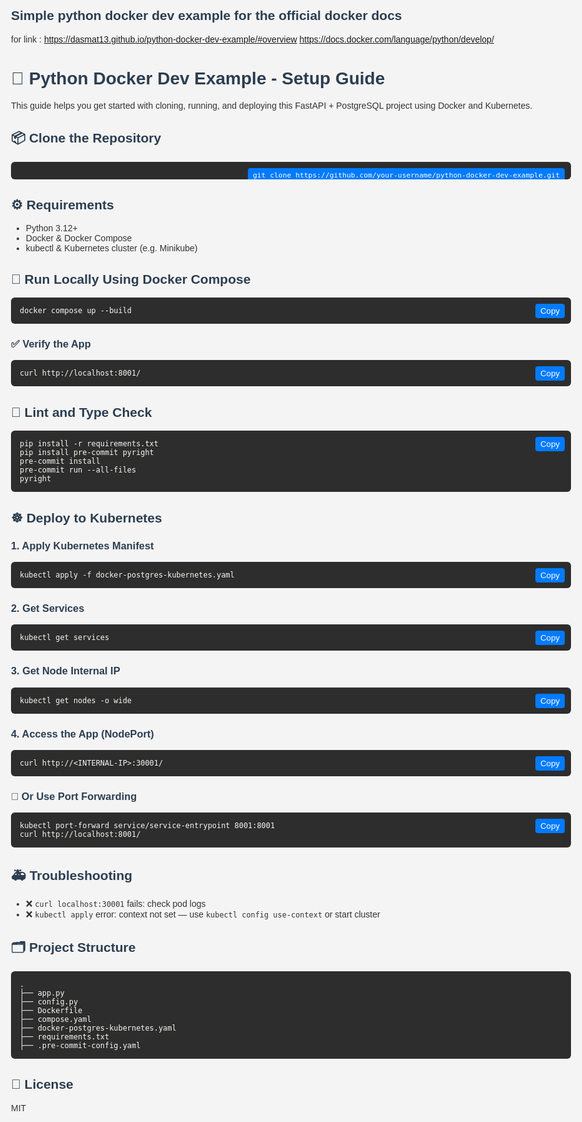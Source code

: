 ## Simple python docker dev example for the official docker docs
for link : https://dasmat13.github.io/python-docker-dev-example/#overview
https://docs.docker.com/language/python/develop/
<!DOCTYPE html>
<html lang="en">
<head>
  <meta charset="UTF-8">
  <title>Python Docker Dev Example - Setup Guide</title>
  <style>
    body {
      font-family: Arial, sans-serif;
      max-width: 960px;
      margin: auto;
      padding: 2rem;
      background-color: #f4f4f4;
      color: #333;
    }
    h1, h2, h3 {
      color: #2c3e50;
    }
    pre {
      background-color: #2d2d2d;
      color: #f8f8f2;
      padding: 1em;
      border-radius: 6px;
      position: relative;
      overflow-x: auto;
    }
    code {
      font-family: monospace;
    }
    .copy-button {
      position: absolute;
      top: 10px;
      right: 10px;
      background: #007bff;
      color: #fff;
      border: none;
      padding: 4px 8px;
      border-radius: 4px;
      cursor: pointer;
    }
    .copy-button:hover {
      background: #0056b3;
    }
  </style>
</head>
<body>
  <h1>🚀 Python Docker Dev Example - Setup Guide</h1>

  <p>This guide helps you get started with cloning, running, and deploying this FastAPI + PostgreSQL project using Docker and Kubernetes.</p>

  <h2>📦 Clone the Repository</h2>
  <pre><button class="copy-button" onclick="copyText(this)"/button><code>git clone https://github.com/your-username/python-docker-dev-example.git
cd python-docker-dev-example</code></pre>

  <h2>⚙️ Requirements</h2>
  <ul>
    <li>Python 3.12+</li>
    <li>Docker & Docker Compose</li>
    <li>kubectl & Kubernetes cluster (e.g. Minikube)</li>
  </ul>

  <h2>🐳 Run Locally Using Docker Compose</h2>
  <pre><button class="copy-button" onclick="copyText(this)">Copy</button><code>docker compose up --build</code></pre>

  <h3>✅ Verify the App</h3>
  <pre><button class="copy-button" onclick="copyText(this)">Copy</button><code>curl http://localhost:8001/</code></pre>

  <h2>🧼 Lint and Type Check</h2>
  <pre><button class="copy-button" onclick="copyText(this)">Copy</button><code>pip install -r requirements.txt
pip install pre-commit pyright
pre-commit install
pre-commit run --all-files
pyright</code></pre>

  <h2>☸️ Deploy to Kubernetes</h2>
  <h3>1. Apply Kubernetes Manifest</h3>
  <pre><button class="copy-button" onclick="copyText(this)">Copy</button><code>kubectl apply -f docker-postgres-kubernetes.yaml</code></pre>

  <h3>2. Get Services</h3>
  <pre><button class="copy-button" onclick="copyText(this)">Copy</button><code>kubectl get services</code></pre>

  <h3>3. Get Node Internal IP</h3>
  <pre><button class="copy-button" onclick="copyText(this)">Copy</button><code>kubectl get nodes -o wide</code></pre>

  <h3>4. Access the App (NodePort)</h3>
  <pre><button class="copy-button" onclick="copyText(this)">Copy</button><code>curl http://&lt;INTERNAL-IP&gt;:30001/</code></pre>

  <h3>📍 Or Use Port Forwarding</h3>
  <pre><button class="copy-button" onclick="copyText(this)">Copy</button><code>kubectl port-forward service/service-entrypoint 8001:8001
curl http://localhost:8001/</code></pre>

  <h2>🚑 Troubleshooting</h2>
  <ul>
    <li>❌ <code>curl localhost:30001</code> fails: check pod logs</li>
    <li>❌ <code>kubectl apply</code> error: context not set — use <code>kubectl config use-context</code> or start cluster</li>
  </ul>

  <h2>🗂 Project Structure</h2>
  <pre><code>.
├── app.py
├── config.py
├── Dockerfile
├── compose.yaml
├── docker-postgres-kubernetes.yaml
├── requirements.txt
├── .pre-commit-config.yaml</code></pre>

  <h2>📜 License</h2>
  <p>MIT</p>

  <!-- <script>
    function copyText(button) {
      const code = button.nextElementSibling.innerText;
      navigator.clipboard.writeText(code).then(() => {
        button.innerText = 'Copied!';
        setTimeout(() => button.innerText = 'Copy', 2000);
      });
    }
  </script> -->
</body>
</html>
